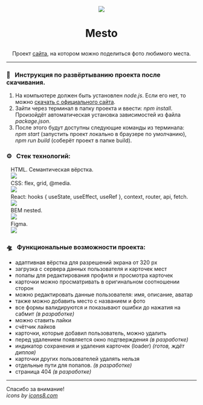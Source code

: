 <p align="center"><img src="https://img.icons8.com/fluency/100/000000/tropics.png"/></p>  

# <p align="center">Mesto</p>

<p align="center"> Проект <a href="https://artem-chumak.github.io/mesto-react/">сайта</a>, на котором можно поделиться фото любимого места.</p>  

---
### 🧭   Инструкция по развёртыванию проекта после скачивания.

1. На компьютере должен быть установлен *node.js*. Если его нет, то можно [скачать с официального сайта](https://nodejs.org/en/download/).
2. Зайти через терминал в папку проекта и ввести: *npm install*. Произойдёт автоматическая установка зависимостей из файла *package.json*.
3. После этого будут доступны следующие команды из терминала: *npm start* (запустить проект локально в браузере по умолчанию), *npm run build* (соберёт проект в папке build).

### ⚙️   Стек технологий:

   HTML. Семантическая вёрстка.  
   <img src="https://img.icons8.com/color/36/000000/html-5--v1.png"/>  
   CSS: flex, grid, @media.  
   <img src="https://img.icons8.com/color/36/000000/css3.png"/>  
   React: hooks { useState, useEffect, useRef }, context, router, api, fetch.  
   <img src="https://img.icons8.com/office/32/000000/react.png"/>  
   BEM nested.  
   <img src="https://img.icons8.com/fluency/36/000000/plugin.png"/>  
   Figma.  
   <img src="https://img.icons8.com/color/32/000000/figma--v1.png"/>  

### 🛸   Функциональные возможности проекта:

- адаптивная вёрстка для разрешений экрана от 320 px
- загрузка с сервера данных пользователя и карточек мест
- попапы для редактирования профиля и просмотра карточек
- карточки можно просматривать в оригинальном соотношении сторон
- можно редактировать данные пользователя: имя, описание, аватар
- также можно добавить место с названием и фото
- все формы валидируются и показывают ошибки до нажатия на сабмит _(в разработке)_
- можно ставить лайки
- счётчик лайков
- карточки, которые добавил пользователь, можно удалить
- перед удалением появляется окно подтверждения _(в разработке)_
- индикатор сохранения и удаления карточек (loader) _(готов, ждёт диплоя)_
- карточки других пользователей удалять нельзя  
- отдельные пути для попапов. _(в разработке)_
- страница 404 _(в разработке)_

---
Спасибо за внимание!  
_icons by [icons8.com](https://icons8.com/)_
